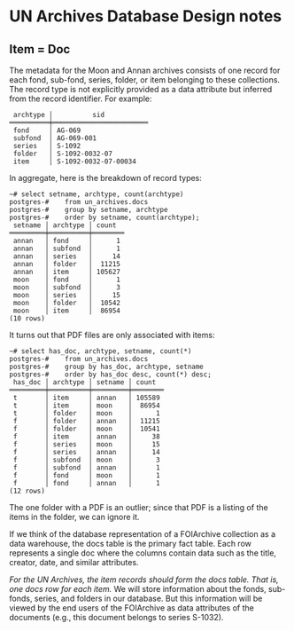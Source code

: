 # UN Archives Database Design notes

## Item = Doc
The metadata for the Moon and Annan archives consists of one record for each fond, sub-fond, series, folder, or item belonging to these collections. The record type is not explicitly provided as a data attribute but inferred from the record identifier.
For example:
```
 archtype │          sid           
══════════╪════════════════════════
 fond     │ AG-069
 subfond  │ AG-069-001
 series   │ S-1092
 folder   │ S-1092-0032-07
 item     │ S-1092-0032-07-00034
```

In aggregate, here is the breakdown of record types:
```
~# select setname, archtype, count(archtype)
postgres-#    from un_archives.docs
postgres-#    group by setname, archtype
postgres-#    order by setname, count(archtype);
 setname │ archtype │ count  
═════════╪══════════╪════════
 annan   │ fond     │      1
 annan   │ subfond  │      1
 annan   │ series   │     14
 annan   │ folder   │  11215
 annan   │ item     │ 105627
 moon    │ fond     │      1
 moon    │ subfond  │      3
 moon    │ series   │     15
 moon    │ folder   │  10542
 moon    │ item     │  86954
(10 rows)
```
It turns out that PDF files are only associated with items:
```
~# select has_doc, archtype, setname, count(*)
postgres-#    from un_archives.docs
postgres-#    group by has_doc, archtype, setname
postgres-#    order by has_doc desc, count(*) desc;
 has_doc │ archtype │ setname │ count  
═════════╪══════════╪═════════╪════════
 t       │ item     │ annan   │ 105589
 t       │ item     │ moon    │  86954
 t       │ folder   │ moon    │      1
 f       │ folder   │ annan   │  11215
 f       │ folder   │ moon    │  10541
 f       │ item     │ annan   │     38
 f       │ series   │ moon    │     15
 f       │ series   │ annan   │     14
 f       │ subfond  │ moon    │      3
 f       │ subfond  │ annan   │      1
 f       │ fond     │ moon    │      1
 f       │ fond     │ annan   │      1
(12 rows)
```
The one folder with a PDF is an outlier; since that PDF is a listing of the items in the folder, we can ignore it.

If we think of the database representation of a FOIArchive collection as a data warehouse, the docs table is the primary fact table. Each row represents a single doc where the columns contain data such as the title, creator, date, and similar attributes.

*For the UN Archives, the item records should form the docs table. That is, one docs row for each item.*
We will store information about the fonds, sub-fonds, series, and folders in our database. But this information
will be viewed by the end users of the FOIArchive as data attributes of the documents (e.g., this document
belongs to series S-1032).
